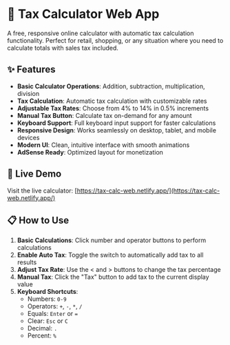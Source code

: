# 🧮 Tax Calculator Web App

A free, responsive online calculator with automatic tax calculation functionality. Perfect for retail, shopping, or any situation where you need to calculate totals with sales tax included.

## ✨ Features

- **Basic Calculator Operations**: Addition, subtraction, multiplication, division
- **Tax Calculation**: Automatic tax calculation with customizable rates
- **Adjustable Tax Rates**: Choose from 4% to 14% in 0.5% increments
- **Manual Tax Button**: Calculate tax on-demand for any amount
- **Keyboard Support**: Full keyboard input support for faster calculations
- **Responsive Design**: Works seamlessly on desktop, tablet, and mobile devices
- **Modern UI**: Clean, intuitive interface with smooth animations
- **AdSense Ready**: Optimized layout for monetization

## 🚀 Live Demo

Visit the live calculator: [https://tax-calc-web.netlify.app/](https://tax-calc-web.netlify.app/)

## 📋 How to Use

1. **Basic Calculations**: Click number and operator buttons to perform calculations
2. **Enable Auto Tax**: Toggle the switch to automatically add tax to all results
3. **Adjust Tax Rate**: Use the < and > buttons to change the tax percentage
4. **Manual Tax**: Click the "Tax" button to add tax to the current display value
5. **Keyboard Shortcuts**:
   - Numbers: `0-9`
   - Operators: `+`, `-`, `*`, `/`
   - Equals: `Enter` or `=`
   - Clear: `Esc` or `C`
   - Decimal: `.`
   - Percent: `%`